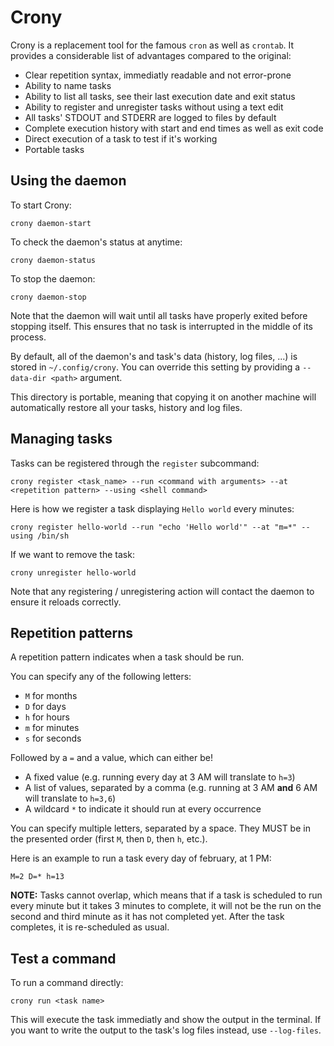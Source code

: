# Crony

Crony is a replacement tool for the famous `cron` as well as `crontab`. It provides a considerable list of advantages compared to the original:

* Clear repetition syntax, immediatly readable and not error-prone
* Ability to name tasks
* Ability to list all tasks, see their last execution date and exit status
* Ability to register and unregister tasks without using a text edit
* All tasks' STDOUT and STDERR are logged to files by default
* Complete execution history with start and end times as well as exit code
* Direct execution of a task to test if it's working
* Portable tasks

## Using the daemon

To start Crony:

```shell
crony daemon-start
```

To check the daemon's status at anytime:

```shell
crony daemon-status
```

To stop the daemon:

```shell
crony daemon-stop
```

Note that the daemon will wait until all tasks have properly exited before stopping itself. This ensures that no task is interrupted in the middle of its process.

By default, all of the daemon's and task's data (history, log files, ...) is stored in `~/.config/crony`. You can override this setting by providing a `--data-dir <path>` argument.

This directory is portable, meaning that copying it on another machine will automatically restore all your tasks, history and log files.

## Managing tasks

Tasks can be registered through the `register` subcommand:

```shell
crony register <task_name> --run <command with arguments> --at <repetition pattern> --using <shell command>
```

Here is how we register a task displaying `Hello world` every minutes:

```shell
crony register hello-world --run "echo 'Hello world'" --at "m=*" --using /bin/sh
```

If we want to remove the task:

```shell
crony unregister hello-world
```

Note that any registering / unregistering action will contact the daemon to ensure it reloads correctly.

## Repetition patterns

A repetition pattern indicates when a task should be run.

You can specify any of the following letters:

* `M` for months
* `D` for days
* `h` for hours
* `m` for minutes
* `s` for seconds

Followed by a `=` and a value, which can either be!

* A fixed value (e.g. running every day at 3 AM will translate to `h=3`)
* A list of values, separated by a comma (e.g. running at 3 AM **and** 6 AM will translate to `h=3,6`)
* A wildcard `*` to indicate it should run at every occurrence

You can specify multiple letters, separated by a space. They MUST be in the presented order (first `M`, then `D`, then `h`, etc.).

Here is an example to run a task every day of february, at 1 PM:

```
M=2 D=* h=13
```

**NOTE:** Tasks cannot overlap, which means that if a task is scheduled to run every minute but it takes 3 minutes to complete, it will not be the run on the second and third minute as it has not completed yet. After the task completes, it is re-scheduled as usual.

## Test a command

To run a command directly:

```shell
crony run <task name>
```

This will execute the task immediatly and show the output in the terminal. If you want to write the output to the task's log files instead, use `--log-files`.
